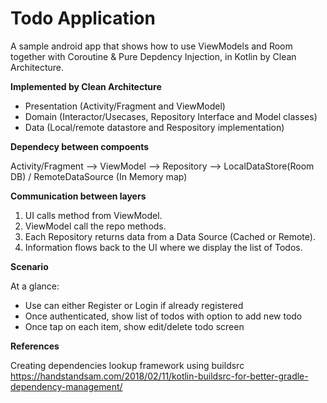 <H1>Todo Application</H1>

  A sample android app that shows how to use ViewModels and Room together with Coroutine & Pure Depdency Injection, in Kotlin by Clean Architecture.
  
<b>Implemented by Clean Architecture</b>

<ul>
<li>Presentation (Activity/Fragment and ViewModel)</li>
<li>Domain (Interactor/Usecases, Repository Interface and Model classes)</li>
<li>Data (Local/remote datastore and Respository implementation)</li>
</ul>

<b>Dependecy between compoents</b>
 
 Activity/Fragment  --> ViewModel --> Repository --> LocalDataStore(Room DB) / RemoteDataSource (In Memory map)

<b>Communication between layers</b>
<ol>
  <li>UI calls method from ViewModel.</li>
  <li>ViewModel call the repo methods.</li>
  <li>Each Repository returns data from a Data Source (Cached or Remote).</li>
  <li>Information flows back to the UI where we display the list of Todos.</li>
</ol>
 
<b>Scenario</b>

At a glance:
<ul>
  <li>Use can either Register or Login if already registered</li>
  <li>Once authenticated, show list of todos with option to add new todo</li>
  <li>Once tap on each item, show edit/delete todo screen</li>
 </ul>

<b>References</b>

Creating dependencies lookup framework using buildsrc
https://handstandsam.com/2018/02/11/kotlin-buildsrc-for-better-gradle-dependency-management/
